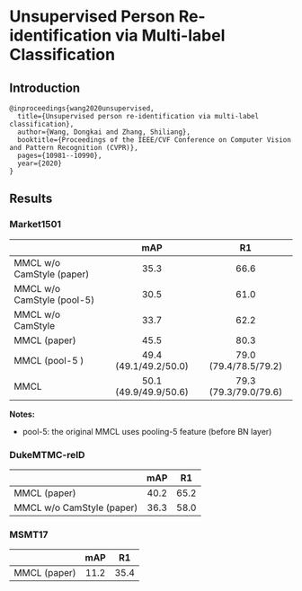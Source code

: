 # Unsupervised Person Re-identification via Multi-label Classification


## Introduction

```
@inproceedings{wang2020unsupervised,
  title={Unsupervised person re-identification via multi-label classification},
  author={Wang, Dongkai and Zhang, Shiliang},
  booktitle={Proceedings of the IEEE/CVF Conference on Computer Vision and Pattern Recognition (CVPR)},
  pages={10981--10990},
  year={2020}
}
```

## Results

### Market1501

|                            | mAP  | R1   |
| -------------------------- | :--: | :--: |
| MMCL w/o CamStyle (paper)  | 35.3 | 66.6 |
| MMCL w/o CamStyle (pool-5) | 30.5 | 61.0 |
| MMCL w/o CamStyle          | 33.7 | 62.2 |
| MMCL (paper)               | 45.5 | 80.3 |
| MMCL (pool-5 )             | 49.4 (49.1/49.2/50.0) | 79.0 (79.4/78.5/79.2) |
| MMCL                       | 50.1 (49.9/49.9/50.6) | 79.3 (79.3/79.0/79.6) |

**Notes:**

- pool-5: the original MMCL uses pooling-5 feature (before BN layer)

### DukeMTMC-reID

|                           | mAP  | R1   |
| ------------------------- | :--: | :--: |
| MMCL (paper)              | 40.2 | 65.2 |
| MMCL w/o CamStyle (paper) | 36.3 | 58.0 |

### MSMT17

|                           | mAP  | R1   |
| ------------------------- | :--: | :--: |
| MMCL (paper)              | 11.2 | 35.4 |
